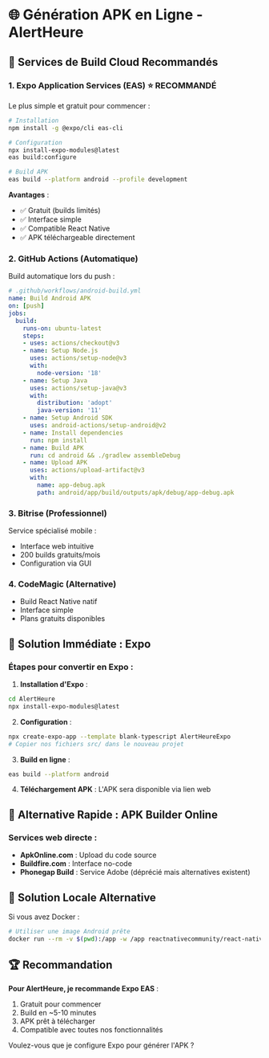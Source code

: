 # 🌐 Génération APK en Ligne - AlertHeure

## 🚀 Services de Build Cloud Recommandés

### 1. **Expo Application Services (EAS)** ⭐ RECOMMANDÉ
Le plus simple et gratuit pour commencer :

```bash
# Installation
npm install -g @expo/cli eas-cli

# Configuration
npx install-expo-modules@latest
eas build:configure

# Build APK
eas build --platform android --profile development
```

**Avantages** :
- ✅ Gratuit (builds limités)
- ✅ Interface simple
- ✅ Compatible React Native
- ✅ APK téléchargeable directement

### 2. **GitHub Actions** (Automatique)
Build automatique lors du push :

```yaml
# .github/workflows/android-build.yml
name: Build Android APK
on: [push]
jobs:
  build:
    runs-on: ubuntu-latest
    steps:
    - uses: actions/checkout@v3
    - name: Setup Node.js
      uses: actions/setup-node@v3
      with:
        node-version: '18'
    - name: Setup Java
      uses: actions/setup-java@v3
      with:
        distribution: 'adopt'
        java-version: '11'
    - name: Setup Android SDK
      uses: android-actions/setup-android@v2
    - name: Install dependencies
      run: npm install
    - name: Build APK
      run: cd android && ./gradlew assembleDebug
    - name: Upload APK
      uses: actions/upload-artifact@v3
      with:
        name: app-debug.apk
        path: android/app/build/outputs/apk/debug/app-debug.apk
```

### 3. **Bitrise** (Professionnel)
Service spécialisé mobile :
- Interface web intuitive
- 200 builds gratuits/mois
- Configuration via GUI

### 4. **CodeMagic** (Alternative)
- Build React Native natif
- Interface simple
- Plans gratuits disponibles

## 🎯 Solution Immédiate : Expo

### Étapes pour convertir en Expo :

1. **Installation d'Expo** :
```bash
cd AlertHeure
npx install-expo-modules@latest
```

2. **Configuration** :
```bash
npx create-expo-app --template blank-typescript AlertHeureExpo
# Copier nos fichiers src/ dans le nouveau projet
```

3. **Build en ligne** :
```bash
eas build --platform android
```

4. **Téléchargement APK** : L'APK sera disponible via lien web

## 📱 Alternative Rapide : APK Builder Online

### Services web directe :
- **ApkOnline.com** : Upload du code source
- **Buildfire.com** : Interface no-code
- **Phonegap Build** : Service Adobe (déprécié mais alternatives existent)

## 🔧 Solution Locale Alternative

Si vous avez Docker :
```bash
# Utiliser une image Android prête
docker run --rm -v $(pwd):/app -w /app reactnativecommunity/react-native-android:latest gradle assembleDebug
```

## 🏆 Recommandation

**Pour AlertHeure, je recommande Expo EAS** :
1. Gratuit pour commencer
2. Build en ~5-10 minutes
3. APK prêt à télécharger
4. Compatible avec toutes nos fonctionnalités

Voulez-vous que je configure Expo pour générer l'APK ?